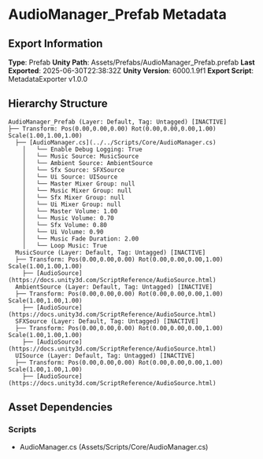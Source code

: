 ﻿# AudioManager_Prefab Metadata

## Export Information
**Type**: Prefab
**Unity Path**: Assets/Prefabs/AudioManager_Prefab.prefab
**Last Exported**: 2025-06-30T22:38:32Z
**Unity Version**: 6000.1.9f1
**Export Script**: MetadataExporter v1.0.0

## Hierarchy Structure
```
AudioManager_Prefab (Layer: Default, Tag: Untagged) [INACTIVE]
├── Transform: Pos(0.00,0.00,0.00) Rot(0.00,0.00,0.00,1.00) Scale(1.00,1.00,1.00)
  ├── [AudioManager.cs](../../Scripts/Core/AudioManager.cs)
    │   └── Enable Debug Logging: True
    │   └── Music Source: MusicSource
    │   └── Ambient Source: AmbientSource
    │   └── Sfx Source: SFXSource
    │   └── Ui Source: UISource
    │   └── Master Mixer Group: null
    │   └── Music Mixer Group: null
    │   └── Sfx Mixer Group: null
    │   └── Ui Mixer Group: null
    │   └── Master Volume: 1.00
    │   └── Music Volume: 0.70
    │   └── Sfx Volume: 0.80
    │   └── Ui Volume: 0.90
    │   └── Music Fade Duration: 2.00
    │   └── Loop Music: True
  MusicSource (Layer: Default, Tag: Untagged) [INACTIVE]
  ├── Transform: Pos(0.00,0.00,0.00) Rot(0.00,0.00,0.00,1.00) Scale(1.00,1.00,1.00)
    ├── [AudioSource](https://docs.unity3d.com/ScriptReference/AudioSource.html)
  AmbientSource (Layer: Default, Tag: Untagged) [INACTIVE]
  ├── Transform: Pos(0.00,0.00,0.00) Rot(0.00,0.00,0.00,1.00) Scale(1.00,1.00,1.00)
    ├── [AudioSource](https://docs.unity3d.com/ScriptReference/AudioSource.html)
  SFXSource (Layer: Default, Tag: Untagged) [INACTIVE]
  ├── Transform: Pos(0.00,0.00,0.00) Rot(0.00,0.00,0.00,1.00) Scale(1.00,1.00,1.00)
    ├── [AudioSource](https://docs.unity3d.com/ScriptReference/AudioSource.html)
  UISource (Layer: Default, Tag: Untagged) [INACTIVE]
  ├── Transform: Pos(0.00,0.00,0.00) Rot(0.00,0.00,0.00,1.00) Scale(1.00,1.00,1.00)
    ├── [AudioSource](https://docs.unity3d.com/ScriptReference/AudioSource.html)
```

## Asset Dependencies
### Scripts
- AudioManager.cs (Assets/Scripts/Core/AudioManager.cs)

